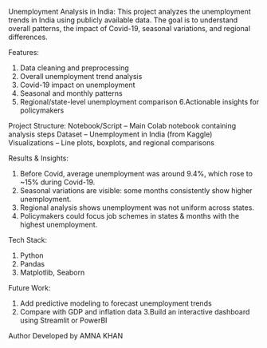 Unemployment Analysis in India:
This project analyzes the unemployment trends in India using publicly available data.
The goal is to understand overall patterns, the impact of Covid-19, seasonal variations, and regional differences.

Features:
1. Data cleaning and preprocessing
2. Overall unemployment trend analysis
3. Covid-19 impact on unemployment
4. Seasonal and monthly patterns
5. Regional/state-level unemployment comparison
6.Actionable insights for policymakers

Project Structure:
Notebook/Script – Main Colab notebook containing analysis steps
Dataset – Unemployment in India (from Kaggle)
Visualizations – Line plots, boxplots, and regional comparisons

Results & Insights:
1. Before Covid, average unemployment was around 9.4%, which rose to ~15% during Covid-19.
2. Seasonal variations are visible: some months consistently show higher unemployment.
3. Regional analysis shows unemployment was not uniform across states.
4. Policymakers could focus job schemes in states & months with the highest unemployment.

Tech Stack:
1. Python
2. Pandas
3. Matplotlib, Seaborn

Future Work:
1. Add predictive modeling to forecast unemployment trends
2. Compare with GDP and inflation data
3.Build an interactive dashboard using Streamlit or PowerBI

Author
Developed by AMNA KHAN
